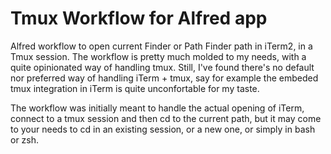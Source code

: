 # Tmux Workflow for Alfred app

Alfred workflow to open current Finder or Path Finder path in iTerm2, in a Tmux session. The workflow is pretty much molded
to my needs, with a quite opinionated way of handling tmux. Still, I've found there's no default nor preferred way of
handling iTerm + tmux, say for example the embeded tmux integration in iTerm is quite unconfortable for my taste.

The workflow was initially meant to handle the actual opening of iTerm, connect to a tmux session and then cd to the
current path, but it may come to your needs to cd in an existing session, or a new one, or simply in bash or zsh.